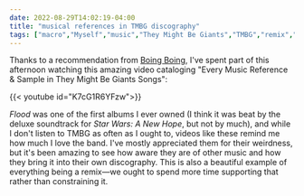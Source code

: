 ```yaml
---
date: 2022-08-29T14:02:19-04:00
title: "musical references in TMBG discography"
tags: ["macro","Myself","music","They Might Be Giants","TMBG","remix","remix culture"]
---
```


Thanks to a recommendation from [Boing Boing](https://boingboing.net/2022/08/29/someone-documented-the-many-references-and-samples-in-they-might-be-giants-songs.html), I've spent part of this afternoon watching this amazing video cataloging "Every Music Reference & Sample in They Might Be Giants Songs": 

{{< youtube id="K7cG1R6YFzw">}}

*Flood* was one of the first albums I ever owned (I think it was beat by the deluxe soundtrack for *Star Wars: A New Hope*, but not by much), and while I don't listen to TMBG as often as I ought to, videos like these remind me how much I love the band. I've mostly appreciated them for their weirdness, but it's been amazing to see how aware they are of other music and how they bring it into their own discography. This is also a beautiful example of everything being a remix—we ought to spend more time supporting that rather than constraining it.